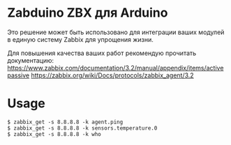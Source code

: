 # Zabduino ZBX для Arduino

Это решение может быть использовано для интеграции ваших модулей в единую систему Zabbix для упрощения жизни.
  
Для повышения качества ваших работ рекомендую прочитать документацию:
https://www.zabbix.com/documentation/3.2/manual/appendix/items/activepassive
https://zabbix.org/wiki/Docs/protocols/zabbix_agent/3.2

# Usage  

```
$ zabbix_get -s 8.8.8.8 -k agent.ping
$ zabbix_get -s 8.8.8.8 -k sensors.temperature.0
$ zabbix_get -s 8.8.8.8 -k who
```  
